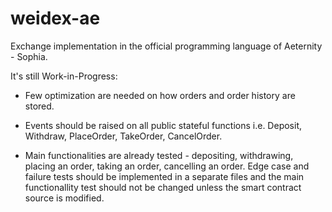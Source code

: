 # weidex-ae
Exchange implementation in the official programming language of Aeternity - Sophia.

It's still Work-in-Progress:

+ Few optimization are needed on how orders and order history are stored.

+ Events should be raised on all public stateful functions i.e. Deposit, Withdraw, PlaceOrder, TakeOrder, CancelOrder.

+ Main functionalities are already tested - depositing, withdrawing, placing an order, taking an order, cancelling an order.
Edge case and failure tests should be implemented in a separate files and the main functionallity test should not be changed unless the smart contract source is modified.
